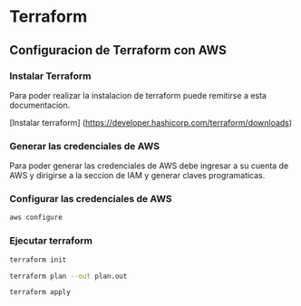 # Terraform
## Configuracion de Terraform con AWS
### Instalar Terraform
Para poder realizar la instalacion de terraform puede remitirse a esta documentacion.

[Instalar terraform] (https://developer.hashicorp.com/terraform/downloads)

### Generar las credenciales de AWS

Para poder generar las credenciales de AWS debe ingresar a su cuenta de AWS y dirigirse a la seccion de IAM y generar claves programaticas.

### Configurar las credenciales de AWS

```bash	
aws configure
```
### Ejecutar terraform

```bash
terraform init
````
```bash
terraform plan --out plan.out
```
```bash
terraform apply
```